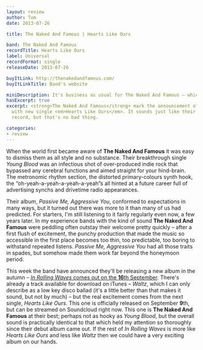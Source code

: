 ```yaml
---
layout: review
author: Tom
date: 2013-07-26

title: The Naked And Famous | Hearts Like Ours

band: The Naked And Famous
recordTitle: Hearts Like Ours
label: Universal
recordFormat: single
releaseDate: 2013-07-26

buyItLink: http://thenakedandfamous.com/
buyItLinkTitle: Band's website

miniDescription: It's business as usual for The Naked And Famous – which is good news for this reviewer. 
hasExcerpt: true
excerpt: <strong>The Naked And Famous</strong> mark the announcement of a new album
  with new single <em>Hearts Like Ours</em>. It sounds just like their last
  record, but that's no bad thing.

categories:
- review
---
```


When the world first became aware of **The Naked And Famous** it was easy to dismiss them as all style and no substance. Their breakthrough single *Young Blood* was an infectious shot of over-produced indie rock that bypassed any cerebral functions and aimed straight for your hind-brain. The metronomic rhythm section, the distorted primary-colours synth hook, the “oh-yeah-a-yeah-a-yeah-a-yeah”s all hinted at a future career full of advertising synchs and drivetime radio appearances.

Their album, *Passive Me, Aggressive You*, conformed to expectations in many ways, but it turned out there was more to it than many of us had predicted. For starters, I'm still listening to it fairly regularly even now, a few years later. In my experience bands with the kind of sound **The Naked And Famous** were peddling often outstay their welcome pretty quickly – after a first flush of excitement, the punchy production that made the music so accessible in the first place becomes too thin, too predictable, too boring to withstand repeated listens. *Passive Me, Aggressive You* had all those traits in spades, but somehow made them work far beyond the honeymoon period.

This week the band have announced they'll be releasing a new album in the autumn – [*In Rolling Waves* comes out on the **16**th September](https://itunes.apple.com/gb/album/in-rolling-waves/id675818532). There's already a track available for download on iTunes – *Waltz*, which I can only describe as a low key disco ballad (it's a little better than that makes it sound, but not by much) – but the real excitement comes from the next single, *Hearts Like Ours*. This one is officially released on September **9**th, but can be streamed on Soundcloud right now. This one is **The Naked And Famous** at their best; perhaps not as hooky as *Young Blood*, but the overall sound is practically identical to that which held my attention so thoroughly since their debut album came out. If the rest of *In Rolling Waves* is more like *Hearts Like Ours* and less like *Waltz* then we could have a very exciting album on our hands.
